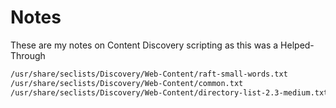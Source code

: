 # Notes

These are my notes on Content Discovery scripting as this was a Helped-Through

```bash
/usr/share/seclists/Discovery/Web-Content/raft-small-words.txt
/usr/share/seclists/Discovery/Web-Content/common.txt
/usr/share/seclists/Discovery/Web-Content/directory-list-2.3-medium.txt
```

